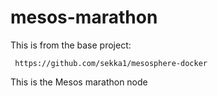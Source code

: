 mesos-marathon
=================
This is from the base project:

     https://github.com/sekka1/mesosphere-docker
     
This is the Mesos marathon node
     
     


     
     